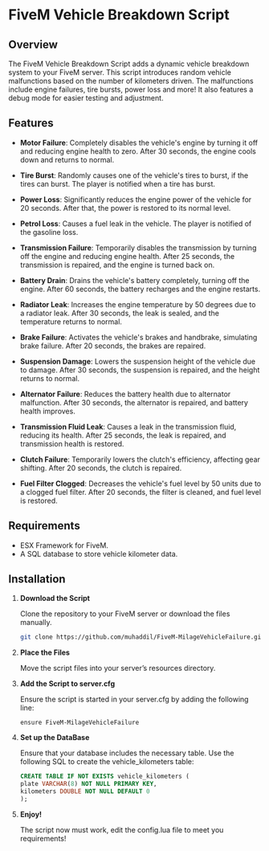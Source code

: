 # FiveM Vehicle Breakdown Script

## Overview

The FiveM Vehicle Breakdown Script adds a dynamic vehicle breakdown system to your FiveM server. This script introduces random vehicle malfunctions based on the number of kilometers driven. The malfunctions include engine failures, tire bursts, power loss and more! It also features a debug mode for easier testing and adjustment.

## Features

- **Motor Failure**: Completely disables the vehicle's engine by turning it off and reducing engine health to zero. After 30 seconds, the engine cools down and returns to normal.
  
- **Tire Burst**: Randomly causes one of the vehicle's tires to burst, if the tires can burst. The player is notified when a tire has burst.

- **Power Loss**: Significantly reduces the engine power of the vehicle for 20 seconds. After that, the power is restored to its normal level.

- **Petrol Loss**: Causes a fuel leak in the vehicle. The player is notified of the gasoline loss.

- **Transmission Failure**: Temporarily disables the transmission by turning off the engine and reducing engine health. After 25 seconds, the transmission is repaired, and the engine is turned back on.

- **Battery Drain**: Drains the vehicle's battery completely, turning off the engine. After 60 seconds, the battery recharges and the engine restarts.

- **Radiator Leak**: Increases the engine temperature by 50 degrees due to a radiator leak. After 30 seconds, the leak is sealed, and the temperature returns to normal.

- **Brake Failure**: Activates the vehicle's brakes and handbrake, simulating brake failure. After 20 seconds, the brakes are repaired.

- **Suspension Damage**: Lowers the suspension height of the vehicle due to damage. After 30 seconds, the suspension is repaired, and the height returns to normal.

- **Alternator Failure**: Reduces the battery health due to alternator malfunction. After 30 seconds, the alternator is repaired, and battery health improves.

- **Transmission Fluid Leak**: Causes a leak in the transmission fluid, reducing its health. After 25 seconds, the leak is repaired, and transmission health is restored.

- **Clutch Failure**: Temporarily lowers the clutch's efficiency, affecting gear shifting. After 20 seconds, the clutch is repaired.

- **Fuel Filter Clogged**: Decreases the vehicle's fuel level by 50 units due to a clogged fuel filter. After 20 seconds, the filter is cleaned, and fuel level is restored.

## Requirements

- ESX Framework for FiveM.
- A SQL database to store vehicle kilometer data.

## Installation

1. **Download the Script**

   Clone the repository to your FiveM server or download the files manually.

   ```bash
   git clone https://github.com/muhaddil/FiveM-MilageVehicleFailure.git
    ```

2. **Place the Files**

   Move the script files into your server’s resources directory.

4. **Add the Script to server.cfg**

   Ensure the script is started in your server.cfg by adding the following line:
    ```
    ensure FiveM-MilageVehicleFailure
    ```

5. **Set up the DataBase**

   Ensure that your database includes the necessary table. Use the following SQL to create the vehicle_kilometers table:
    ```sql
    CREATE TABLE IF NOT EXISTS vehicle_kilometers (
    plate VARCHAR(8) NOT NULL PRIMARY KEY,
    kilometers DOUBLE NOT NULL DEFAULT 0
    );
   ```

6. **Enjoy!**

   The script now must work, edit the config.lua file to meet you requirements!
